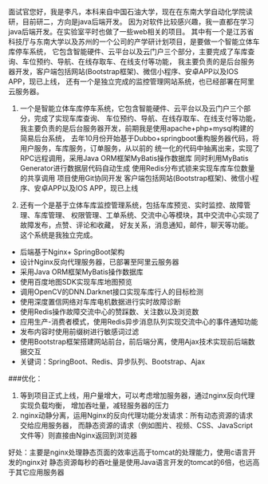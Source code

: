 面试官您好，我是李凡，本科来自中国石油大学，现在在东南大学自动化学院读研，目前研二，方向是java后端开发。
因为对软件比较感兴趣，我一直都在学习java后端开发。在实验室平时也做了一些web相关的项目。
其中有一个是江苏省科技厅与东南大学以及苏州的一个公司的产学研计划项目，是要做一个智能立体车库停车系统，
它包含智能硬件、云平台以及云门户三个部分，主要完成了车库查询、车位预约、导航、在线存取车、在线支付等功能，
我主要负责的是后台服务器开发，客户端包括网站(Bootstrap框架)、微信小程序、安卓APP以及IOS APP，现已上线，
还有一个是独立完成的监控管理网站系统，也已经部署在阿里云服务器。

1. 一个是智能立体车库停车系统，它包含智能硬件、云平台以及云门户三个部分，完成了实现车库查询、
车位预约、导航、在线存取车、在线支付等功能，
我主要负责的是后台服务器开发，前期我是使用apache+php+mysql构建的简易后台系统，
去年10月份开始基于Dubbo+springboot重构服务器代码，将用户服务，车库服务，订单服务，从以前的
统一化的代码中抽离出来，实现了RPC远程调用，采用Java ORM框架MyBatis操作数据库
同时利用MyBatis Generator进行数据层代码自动生成
使用Redis分布式锁来实现车库车位数量的共享调用
项目使用Git协同开发
客户端包括网站(Bootstrap框架)、微信小程序、安卓APP以及IOS APP，现已上线

2. 还有一个是基于立体车库监控管理系统，包括车库预览、实时监控、故障管理、车库管理、
权限管理、工单系统、交流中心等模块，其中交流中心实现了故障发布，点赞、评论和收藏，
好友关系，消息通知，邮件，聊天等功能。
这个系统是我独立完成。
- 后端基于Nginx+ SpringBoot架构
- 设计Nginx反向代理服务器，已部署至阿里云服务器
- 采用Java ORM框架MyBatis操作数据库
- 使用百度地图SDK实现车库地图预览
- 调用OpenCV的DNN.Darknet接口实现车库行人的目标检测
- 使用深度置信网络对车库电机数据进行实时故障诊断
- 使用Redis操作故障交流中心的赞踩数、关注数以及浏览数
- 应用生产-消费者模式，使用Redis异步消息队列实现交流中心的事件通知功能
- 发布内容时使用前缀树进行敏感词过滤
- 使用Bootstrap框架搭建网站前台，前后端分离，使用Ajax技术实现前后端数据交互
- 关键词：SpringBoot、Redis、异步队列、Bootstrap、Ajax

###优化：
1. 等到项目正式上线，用户量增大，可以考虑增加服务器，通过nginx反向代理实现负载均衡，
增加吞吐量，减轻服务器的压力
2. nginx动静分离，运用Nginx的反向代理功能分发请求：所有动态资源的请求交给应用服务器，
而静态资源的请求（例如图片、视频、CSS、JavaScript文件等）则直接由Nginx返回到浏览器

好处：主要是nginx处理静态页面的效率远高于tomcat的处理能力，使用c语言开发的nginx对
静态资源每秒的吞吐量是使用Java语言开发的tomcat的6倍，也远高于其它应用服务器
 



